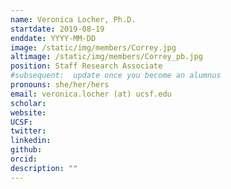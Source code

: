 ```yaml
---
name: Veronica Locher, Ph.D.
startdate: 2019-08-19
enddate: YYYY-MM-DD
image: /static/img/members/Correy.jpg
altimage: /static/img/members/Correy_pb.jpg
position: Staff Research Associate
#subsequent:  update once you become an alumnus
pronouns: she/her/hers
email: veronica.locher (at) ucsf.edu
scholar:
website:
UCSF:
twitter:
linkedin:
github:
orcid:
description: ""
---
```

